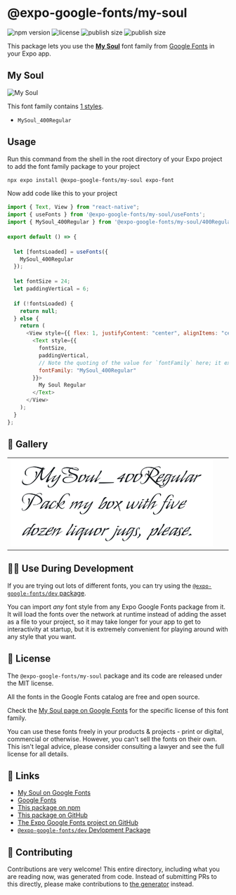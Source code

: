 # @expo-google-fonts/my-soul

![npm version](https://flat.badgen.net/npm/v/@expo-google-fonts/my-soul)
![license](https://flat.badgen.net/github/license/expo/google-fonts)
![publish size](https://flat.badgen.net/packagephobia/install/@expo-google-fonts/my-soul)
![publish size](https://flat.badgen.net/packagephobia/publish/@expo-google-fonts/my-soul)

This package lets you use the [**My Soul**](https://fonts.google.com/specimen/My+Soul) font family from [Google Fonts](https://fonts.google.com/) in your Expo app.

## My Soul

![My Soul](./font-family.png)

This font family contains [1 styles](#-gallery).

- `MySoul_400Regular`

## Usage

Run this command from the shell in the root directory of your Expo project to add the font family package to your project

```sh
npx expo install @expo-google-fonts/my-soul expo-font
```

Now add code like this to your project

```js
import { Text, View } from "react-native";
import { useFonts } from '@expo-google-fonts/my-soul/useFonts';
import { MySoul_400Regular } from '@expo-google-fonts/my-soul/400Regular';

export default () => {

  let [fontsLoaded] = useFonts({
    MySoul_400Regular
  });

  let fontSize = 24;
  let paddingVertical = 6;

  if (!fontsLoaded) {
    return null;
  } else {
    return (
      <View style={{ flex: 1, justifyContent: "center", alignItems: "center" }}>
        <Text style={{
          fontSize,
          paddingVertical,
          // Note the quoting of the value for `fontFamily` here; it expects a string!
          fontFamily: "MySoul_400Regular"
        }}>
          My Soul Regular
        </Text>
      </View>
    );
  }
};
```

## 🔡 Gallery


||||
|-|-|-|
|![MySoul_400Regular](./400Regular/MySoul_400Regular.ttf.png)||||


## 👩‍💻 Use During Development

If you are trying out lots of different fonts, you can try using the [`@expo-google-fonts/dev` package](https://github.com/expo/google-fonts/tree/master/font-packages/dev#readme).

You can import _any_ font style from any Expo Google Fonts package from it. It will load the fonts over the network at runtime instead of adding the asset as a file to your project, so it may take longer for your app to get to interactivity at startup, but it is extremely convenient for playing around with any style that you want.


## 📖 License

The `@expo-google-fonts/my-soul` package and its code are released under the MIT license.

All the fonts in the Google Fonts catalog are free and open source.

Check the [My Soul page on Google Fonts](https://fonts.google.com/specimen/My+Soul) for the specific license of this font family.

You can use these fonts freely in your products & projects - print or digital, commercial or otherwise. However, you can't sell the fonts on their own. This isn't legal advice, please consider consulting a lawyer and see the full license for all details.

## 🔗 Links

- [My Soul on Google Fonts](https://fonts.google.com/specimen/My+Soul)
- [Google Fonts](https://fonts.google.com/)
- [This package on npm](https://www.npmjs.com/package/@expo-google-fonts/my-soul)
- [This package on GitHub](https://github.com/expo/google-fonts/tree/master/font-packages/my-soul)
- [The Expo Google Fonts project on GitHub](https://github.com/expo/google-fonts)
- [`@expo-google-fonts/dev` Devlopment Package](https://github.com/expo/google-fonts/tree/master/font-packages/dev)

## 🤝 Contributing

Contributions are very welcome! This entire directory, including what you are reading now, was generated from code. Instead of submitting PRs to this directly, please make contributions to [the generator](https://github.com/expo/google-fonts/tree/master/packages/generator) instead.
